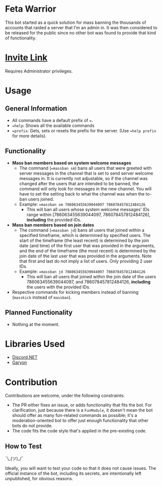 # Feta Warrior

This bot started as a quick solution for mass banning the thousands of accounts that raided a server that I'm an admin in. It was then considered to be released for the public since no other bot was found to provide that kind of functionality.

# [Invite Link](https://discord.com/api/oauth2/authorize?client_id=786220671331074109&permissions=8&scope=bot)

Requires Administrator privileges.

# Usage
## General Information

- All commands have a default prefix of `=`.
- `=help`: Shows all the available commands
- `=prefix`: Gets, sets or resets the prefix for the server. (Use `=help prefix` for more details).

## Functionality

- **Mass ban members based on system welcome messages**
  - The command (`=massban sm`) bans all users that were greeted with server messages in the channel that is set to send server welcome messages in. It is currently not adjustable, so if the channel was changed after the users that are intended to be banned, the command will only look for messages in the new channel. You will have to set the setting back to what the channel was when the to-ban users joined.
  - Example: `=massban sm 786063455639044097 786078457812484126`
    - This will ban all users whose system welcome messages' IDs range within [786063455639044097, 786078457812484126], **including** the provided IDs.
- **Mass ban members based on join dates**
  - The command (`=massban jd`) bans all users that joined within a specified timeframe, which is determined by specified users. The start of the timeframe (the least recent) is determined by the join date (and time) of the first user that was provided in the arguments, and the end of the timeframe (the most recent) is determined by the join date of the last user that was provided in the arguments. Note that first and last do not imply a list of users. Only providing 2 user IDs.
  - Example: `=massban jd 786063455639044097 786078457812484126`
    - This will ban all users that joined within the join date of the users 786063455639044097, and 786078457812484126, **including** the users with the provided IDs.
- Respective commands for kicking members instead of banning (`masskick` instead of `massban`).
  
## Planned Functionality

- Nothing at the moment.

# Libraries Used

- [Discord.NET](https://github.com/discord-net/Discord.Net)
- [Garyon](https://github.com/AlFasGD/Garyon)

# Contribution

Contributions are welcome, under the following constraints:

- The PR either fixes an issue, or adds functionality that fits the bot. For clarification, just because there is a `FunModule`, it doesn't mean the bot should offer as many fun-related commands as possible; it's a moderation-oriented bot to offer just enough functionality that other bots do not provide.
- The code fits the code style that's applied in the pre-existing code.

## How to Test

¯\\\_(ツ)\_/¯

Ideally, you will want to test your code so that it does not cause issues. The official instance of the bot, including its secrets, are intentionally left unpublished, for obvious reasons.
